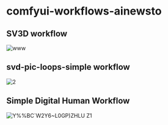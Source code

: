 # comfyui-workflows-ainewsto

## SV3D workflow

![www](https://github.com/ainewsto/comfyui-workflows-ainewsto/assets/113163264/51f5451a-e16d-4411-9425-0bfc8c679948)

## svd-pic-loops-simple workflow

![2](https://github.com/ainewsto/comfyui-workflows-ainewsto/assets/113163264/03e6f97d-3fbc-44ee-9c0c-60afff7b24a7)

## Simple Digital Human Workflow

![Y%%BC`W2Y6~L0GP)ZHLU Z1](https://github.com/ainewsto/comfyui-workflows-ainewsto/assets/113163264/100d8a6a-7034-45de-9a7c-23209a08a1c2)
